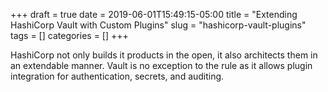 +++ 
draft = true
date = 2019-06-01T15:49:15-05:00
title = "Extending HashiCorp Vault with Custom Plugins"
slug = "hashicorp-vault-plugins" 
tags = []
categories = []
+++

HashiCorp not only builds it products in the open, it also architects them in an extendable manner. Vault is no exception to the rule as it allows plugin integration for authentication, secrets, and auditing.
